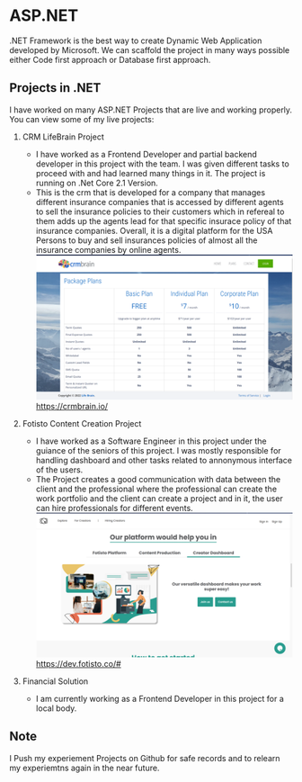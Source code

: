 # ASP.NET
  .NET Framework is the best way to create Dynamic Web Application developed by Microsoft. We can scaffold the project in many ways possible either Code first approach or Database first approach.

## Projects in .NET
  I have worked on many ASP.NET Projects that are live and working properly. You can view some of my live projects:
  
  1. CRM LifeBrain Project
     - I have worked as a Frontend Developer and partial backend developer in this project with the team. I was given different tasks to proceed with and had learned many things in it. The project is running on .Net Core 2.1 Version.
     - This is the crm that is developed for a company that manages different insurance companies that is accessed by different agents to sell the insurance policies to their customers which in refereal to them adds up the agents lead for that specific insurace policy of that insurance companies. Overall, it is a digital platform for the USA Persons to buy and sell insurances policies of almost all the insurance companies by online agents. <br/>
     ![CRM Image](asp.net_project_snippet.PNG)
     https://crmbrain.io/

  2. Fotisto Content Creation Project
     - I have worked as a Software Engineer in this project under the guiance of the seniors of this project. I was mostly responsible for handling dashboard and other tasks related to annonymous interface of the users. 
     - The Project creates a good communication with data between the client and the professional where the professional can create the work portfolio and the client can create a project and in it, the user can hire professionals for different events.
     ![Fotisto Image](fotisto_project_snippet.PNG)
     https://dev.fotisto.co/#
  
  3. Financial Solution
     - I am currently working as a Frontend Developer in this project for a local body.

## Note
   I Push my experiement Projects on Github for safe records and to relearn my experiemtns again in the near future.
